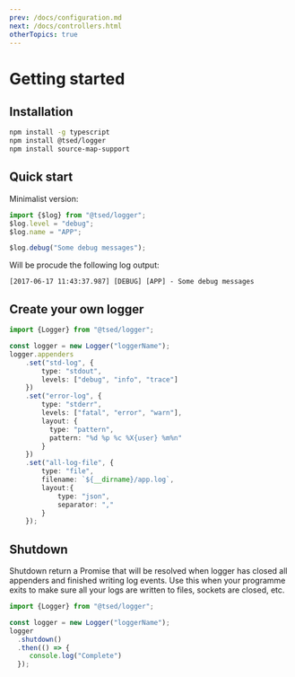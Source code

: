 ```yaml
---
prev: /docs/configuration.md
next: /docs/controllers.html
otherTopics: true
---
```

# Getting started
## Installation

```bash
npm install -g typescript
npm install @tsed/logger
npm install source-map-support
```

## Quick start

Minimalist version:

```typescript
import {$log} from "@tsed/logger";
$log.level = "debug";
$log.name = "APP";

$log.debug("Some debug messages");
```
Will be procude the following log output:
```
[2017-06-17 11:43:37.987] [DEBUG] [APP] - Some debug messages
```

## Create your own logger

```typescript
import {Logger} from "@tsed/logger";

const logger = new Logger("loggerName");
logger.appenders
    .set("std-log", {
        type: "stdout",
        levels: ["debug", "info", "trace"]
    })
    .set("error-log", {
        type: "stderr",
        levels: ["fatal", "error", "warn"],
        layout: {
          type: "pattern",
          pattern: "%d %p %c %X{user} %m%n"
        }
    })
    .set("all-log-file", {
        type: "file",
        filename: `${__dirname}/app.log`,
        layout:{
            type: "json",
            separator: ","
        }
    });
```

## Shutdown

Shutdown return a Promise that will be resolved when logger has closed all appenders and finished writing log events.
Use this when your programme exits to make sure all your logs are written to files, sockets are closed, etc.

```typescript
import {Logger} from "@tsed/logger";

const logger = new Logger("loggerName");
logger
  .shutdown()
  .then(() => {
     console.log("Complete")
  });
```
